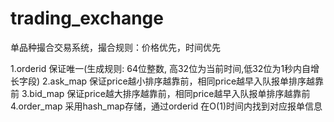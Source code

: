 # trading_exchange
单品种撮合交易系统，撮合规则：价格优先，时间优先

1.orderid 保证唯一(生成规则: 64位整数, 高32位为当前时间,低32位为1秒内自增长字段)
2.ask_map 保证price越小排序越靠前，相同price越早入队报单排序越靠前
3.bid_map 保证price越大排序越靠前，相同price越早入队报单排序越靠前
4.order_map 采用hash_map存储，通过orderid 在O(1)时间内找到对应报单信息



